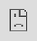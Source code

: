 <html lang="en">
<head>
  <title>KONOBA IVINA ARKA</title>
  <meta charset="utf-8">
  <meta name="viewport" content="width=device-width, initial-scale=1">
  <link rel="stylesheet" href="https://maxcdn.bootstrapcdn.com/bootstrap/3.4.0/css/bootstrap.min.css">
  <script src="https://ajax.googleapis.com/ajax/libs/jquery/3.4.1/jquery.min.js"></script>
  <script src="https://maxcdn.bootstrapcdn.com/bootstrap/3.4.0/js/bootstrap.min.js"></script>
</head>
<body>
<style> 
  
  
  .map-container{
    overflow:hidden;
    padding-bottom:56.25%;
    position:relative; 
    height:0;
    }
    .map-container iframe{
    left:0;
    top:0;
    height:100%;
    width:100%;
    position:absolute;
    }
body{
  background-image:url(https://images.unsplash.com/photo-1494170959219-cc4354bcc818?ixlib=rb-1.2.1&ixid=eyJhcHBfaWQiOjEyMDd9&w=1000&q=80);
  height:100%;  
    width:100%; 
    
}
p{
color:#ff0000;
}
* {
  box-sizing: border-box;
}

body {
  margin: 0;
  font-family: Arial;
}

.header {
  text-align: center;
  padding: 32px;
}

.row {
  display: -ms-flexbox; /* IE10 */
  display: flex;
  -ms-flex-wrap: wrap; /* IE10 */
  flex-wrap: wrap;
  padding: 0 4px;
}

/* Create four equal columns that sits next to each other */
.column {
  -ms-flex: 25%; /* IE10 */
  flex: 25%;
  max-width: 25%;
  padding: 0 4px;
}

.column img {
  margin-top: 8px;
  vertical-align: middle;
  width: 100%;
}

/* Responsive layout - makes a two column-layout instead of four columns */
@media screen and (max-width: 800px) {
  .column {
    -ms-flex: 50%;
    flex: 50%; 
    max-width: 50%;
  }
}

/* Responsive layout - makes the two columns stack on top of each other instead of next to each other */
@media screen and (max-width: 600px) {
  .column {
    -ms-flex: 100%;
    flex: 100%;
    max-width: 100%;
  }
}
 
  </style>
<body data-spy="scroll" data-target=".navbar" data-offset="50">

<nav class="navbar navbar-inverse navbar-fixed-top">
  <div class="container-fluid">
    <div class="navbar-header">
        <button type="button" class="navbar-toggle" data-toggle="collapse" data-target="#myNavbar">
          <span class="icon-bar"></span>
          <span class="icon-bar"></span>
          <span class="icon-bar"></span>                        
      </button>
      <a class="navbar-brand" href="#">Konoba Ivina Arka</a>
    </div>
    <div>
      <div class="collapse navbar-collapse" id="myNavbar">
        <ul class="nav navbar-nav">
          <li><a href="#KONOBA">KONOBA</a></li>
          <li><a href="#MENU">MENU</a></li>
          <li><a href="#DRUŠTVENEMREŽE">DRUŠTVENE MREŽE</a></li>
          <li><a href="#MAPA">MAPA</a></li>
          <li><a href="#GALERIJA">GALERIJA</a></li>
              <li><a href="#KONTAKT">KONTAKT</a></li>
         
            
            </ul>
          </li> 
        </ul>
      </div>
    </div>
  </div>
</nav>    

<div id="KONOBA" class="container-fluid">
                  
<div class="container" style="width:100%;" >
  <div id="myCarousel" class="carousel slide" data-ride="carousel">
    
    <ol class="carousel-indicators">
      <li data-target="#myCarousel" data-slide-to="0" class="active"></li>
      <li data-target="#myCarousel" data-slide-to="1"></li>
      <li data-target="#myCarousel" data-slide-to="2"></li>
      <li data-target="#myCarousel" data-slide-to="3"></li>
      <li data-target="#myCarousel" data-slide-to="4"></li>
    </ol>
    
    <div class="carousel-inner">
      <div class="item active">
        <img src="https://imgur.com/us6FKf5.png"  style="width:100%;">
      </div>
      
      <div class="item">
        <img src="https://imgur.com/deFWBua.png"  style="width:100%;"> 
      </div>
      
      <div class="item">
        <img src="https://imgur.com/uXNav86.png"  style="width:100%;">
      </div>
      
      <div class="item">
            <img src="https://imgur.com/GLFlLhn.png"  style="width:100%;">
          </div>
          
          <div class="item">
                <img src="https://imgur.com/tJtSp1h.png"  style="width:100%;">
              </div>
    </div>
    
    <a class="left carousel-control" href="#myCarousel" data-slide="prev">
      <span class="glyphicon glyphicon-chevron-left"></span>
      <span class="sr-only">Previous</span>
    </a>
    <a class="right carousel-control" href="#myCarousel" data-slide="next">
      <span class="glyphicon glyphicon-chevron-right"></span>
      <span class="sr-only">Next</span>
    </a>
  </div>
</div>
          </div>


         
<div id="MENU" class="container-fluid">
 <thead>
              <img src="https://imgur.com/cZdmZfL.png" style="width:100%"/>
    </thead>

</div>



<div id="DRUŠTVENEMREŽE" class="container-fluid">
  
<a href="https://hr-hr.facebook.com/ivinaarka"><img src="https://imgur.com/PyqdrFI.png"  style="width:50%" id="logo"></a>
<a href="https://www.instagram.com/konobaivinaarka/"><img src="https://i.imgur.com/RIsKDFw.png"  style="width:49%" id="logo"></a>



<div id="MAPA" class="container-fluid"></div>
<div id="map-container-google-1" class="z-depth-1-half map-container" style="height: 500px">
  <iframe src="https://www.google.com/maps/embed?pb=!1m18!1m12!1m3!1d2878.9610489223473!2d16.965023286248154!3d43.81516734111764!2m3!1f0!2f0!3f0!3m2!1i1024!2i768!4f13.1!3m3!1m2!1s0x475f8cb53e3e5653%3A0x80b9d06d571629da!2sKonoba%20Ivina%20Arka!5e0!3m2!1shr!2sba!4v1572090091419!5m2!1shr!2sba" width="600" height="450" frameborder="0" style="border:0;" allowfullscreen=""></iframe> 
</div>

<div id="GALERIJA" class="container-fluid"></div>
<!-- Header -->
<div class="header">
    <h1>GALERIJA</h1>
    <p>Pogledajte neke od naših slika unutarnjeg interijera</p>
  </div>
  
  <!-- Photo Grid -->
  <div class="row"> 
         
        <div class="column">
      <img src="https://imgur.com/GV91rr1.png" style="width:100%">
      <img src="https://imgur.com/e1NRKJi.png" style="width:100%"> 
      <img src="https://imgur.com/ACVDvht.png" style="width:100%">
      <img src="https://imgur.com/O14cNgL.png" style="width:100%">
      <img src="https://imgur.com/tKUVYSD.png" style="width:100%">
      <img src="https://imgur.com/6T6CiZj.png" style="width:100%">
      <img src="https://imgur.com/0eTlK5E.png" style="width:100%">
    </div> 

    
    <div class="column">
      <img src="https://imgur.com/FKwhJqc.png" style="width:100%">
      <img src="https://imgur.com/5I3NaoB.png" style="width:100%">
      <img src="https://imgur.com/actmIZy.png" style="width:100%">
      <img src="https://imgur.com/vee8VuM.png" style="width:100%">
      <img src="https://imgur.com/yCs3rdq.png" style="width:100%">
      <img src="https://imgur.com/6J2EwnZ.png" style="width:100%">
    </div>
   
    <div class="column">
      <img src="https://imgur.com/GBspAlZ.png" style="width:100%">
      <img src="https://imgur.com/9XmsbSE.png" style="width:100%">
      <img src="https://imgur.com/zYcbw5H.png" style="width:100%">
      <img src="https://imgur.com/l1lj7bV.png" style="width:100%">
      <img src="https://imgur.com/cXkERLd.png" style="width:100%">
      
    </div>

    <div class="column">
        <img src="https://imgur.com/R64kOt8.png" style="width:100%">
        <img src="https://imgur.com/M160nJ7.png" style="width:100%">
        <img src="https://imgur.com/U1yQxBt.png" style="width:100%">
        <img src="https://imgur.com/uWHSbIf.png" style="width:100%">
        <img src="https://imgur.com/Wyo6Ym7.png" style="width:100%">
        <img src="https://imgur.com/zgcl1L8.png" style="width:100%"> 
         <img src="https://imgur.com/a8nDUkf.png" style="width:100%">
      </div> 
  </div>

  
</div>
<div id="KONTAKT" class="container-fluid">
          <div class="container-fluid bg-grey">
                <h2 class="text-center">KONTAKT</h2>
                <div class="row">
                  <div class="col-sm-5">
                    <p>Kontaktiraj nas i vratit ćemo poruku u narednih 24 sata!</p>
                    <p><span class="glyphicon glyphicon-map-marker"></span>Rapovine bb,Livno</p>
                    <p><span class="glyphicon glyphicon-phone"></span>0038763330814 </p>
                    <p><span class="glyphicon glyphicon-envelope"></span>konobaivinaarka@gmail.com</p>
                  </div>
                  <div class="col-sm-7">
                    <div class="row">
                      <div class="col-sm-6 form-group">
                        <input class="form-control" id="ime" name="ime" placeholder="Ime" type="text" required>
                      </div>
                      <div class="col-sm-6 form-group">
                        <input class="form-control" id="email" name="email" placeholder="Email" type="email" required>
                      </div>
                    </div>
                    <textarea class="form-control" id="poruka" name="poruka" placeholder="Poruka" rows="5"></textarea><br>
                    <div class="row">
                      <div class="col-sm-12 form-group">
                        <button class="btn btn-default pull-right" type="submit">Šalji</button>
                      </div>
                    </div> 
                  </div>
                </div>
              </div>
</div>
        </body>
</body>
</html>
